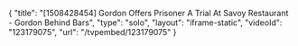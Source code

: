 {
    "title": "[1508428454] Gordon Offers Prisoner A Trial At Savoy Restaurant - Gordon Behind Bars",
    "type": "solo",
    "layout": "iframe-static",
    "videoId": "123179075",
    "url": "\/tvpembed\/123179075"
}